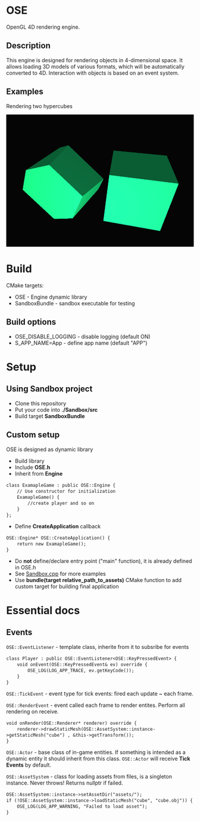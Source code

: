 # OSE
OpenGL 4D rendering engine.
## Description
This engine is designed for rendering objects in 4-dimensional space. It allows loading 3D models of various formats, which will be automatically converted to 4D. Interaction with objects is based on an event system.
## Examples
Rendering two hypercubes

![Hypercubes](Screenshot_1.png)
# Build
CMake targets:
- OSE - Engine dynamic library
- SandboxBundle - sandbox executable for testing
## Build options
- OSE_DISABLE_LOGGING - disable logging (default ON)
- S_APP_NAME=App - define app name (default "APP")
# Setup
## Using Sandbox project
- Clone this repository
- Put your code into __./Sandbox/src__
- Build target **SandboxBundle**
## Custom setup
OSE is designed as dynamic library
- Build library
- Include **OSE.h**
- Inherit from **Engine**
```
class ExamapleGame : public OSE::Engine {
    // Use constructor for initialization
    ExamapleGame() {
        //create player and so on
    }
};
```
- Define **CreateApplication** callback
```
OSE::Engine* OSE::CreateApplication() {
	return new ExamapleGame();
}
```
- Do **not** define/declare entry point ("main" function), it is already defined in OSE.h
- See [Sandbox.cpp](Sandbox/src/Sandbox.cpp) for more examples
- Use __bundle(target relative_path_to_assets)__ CMake function to add custom target for building final application
# Essential docs
## Events
```OSE::EventListener``` - template class, inherite from it to subsribe for events
```
class Player : public OSE::EventListener<OSE::KeyPressedEvent> {
    void onEvent(OSE::KeyPressedEvent& ev) override {
        OSE_LOG(LOG_APP_TRACE, ev.getKeyCode());
    }
}
```

```OSE::TickEvent``` - event type for tick events: fired each update ~ each frame.

```OSE::RenderEvent``` - event called each frame to render entites. Perform all rendering on receive.
```
void onRender(OSE::Renderer* renderer) override {
    renderer->drawStaticMesh(OSE::AssetSystem::instance->getStaticMesh("cube") , &this->getTransform());
}
```

```OSE::Actor``` - base class of in-game entities. If something is intended as a dynamic entity it should inherit from this class. ```OSE::Actor``` will receive __Tick Events__ by default.

```OSE::AssetSystem``` - class for loading assets from files, is a singleton instance. Never throws! Returns nullptr if failed.
```
OSE::AssetSystem::instance->setAssetDir("assets/");
if (!OSE::AssetSystem::instance->loadStaticMesh("cube", "cube.obj")) {
    OSE_LOG(LOG_APP_WARNING, "Failed to load asset");
}
```
